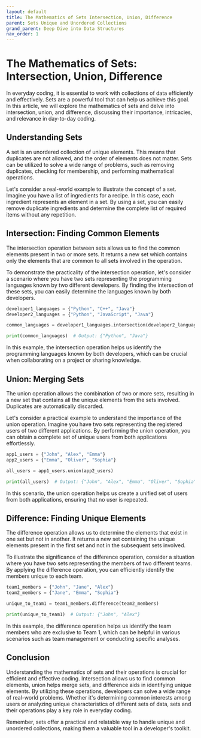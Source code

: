 ```yaml
---
layout: default
title: The Mathematics of Sets Intersection, Union, Difference
parent: Sets Unique and Unordered Collections
grand_parent: Deep Dive into Data Structures
nav_order: 1
---
```

# The Mathematics of Sets: Intersection, Union, Difference

In everyday coding, it is essential to work with collections of data efficiently and effectively. Sets are a powerful tool that can help us achieve this goal. In this article, we will explore the mathematics of sets and delve into intersection, union, and difference, discussing their importance, intricacies, and relevance in day-to-day coding.

## Understanding Sets

A set is an unordered collection of unique elements. This means that duplicates are not allowed, and the order of elements does not matter. Sets can be utilized to solve a wide range of problems, such as removing duplicates, checking for membership, and performing mathematical operations.

Let's consider a real-world example to illustrate the concept of a set. Imagine you have a list of ingredients for a recipe. In this case, each ingredient represents an element in a set. By using a set, you can easily remove duplicate ingredients and determine the complete list of required items without any repetition.

## Intersection: Finding Common Elements

The intersection operation between sets allows us to find the common elements present in two or more sets. It returns a new set which contains only the elements that are common to all sets involved in the operation.

To demonstrate the practicality of the intersection operation, let's consider a scenario where you have two sets representing the programming languages known by two different developers. By finding the intersection of these sets, you can easily determine the languages known by both developers.

```python
developer1_languages = {"Python", "C++", "Java"}
developer2_languages = {"Python", "JavaScript", "Java"}

common_languages = developer1_languages.intersection(developer2_languages)

print(common_languages)  # Output: {"Python", "Java"}
```

In this example, the intersection operation helps us identify the programming languages known by both developers, which can be crucial when collaborating on a project or sharing knowledge.

## Union: Merging Sets

The union operation allows the combination of two or more sets, resulting in a new set that contains all the unique elements from the sets involved. Duplicates are automatically discarded.

Let's consider a practical example to understand the importance of the union operation. Imagine you have two sets representing the registered users of two different applications. By performing the union operation, you can obtain a complete set of unique users from both applications effortlessly.

```python
app1_users = {"John", "Alex", "Emma"}
app2_users = {"Emma", "Oliver", "Sophia"}

all_users = app1_users.union(app2_users)

print(all_users)  # Output: {"John", "Alex", "Emma", "Oliver", "Sophia"}
```

In this scenario, the union operation helps us create a unified set of users from both applications, ensuring that no user is repeated.

## Difference: Finding Unique Elements

The difference operation allows us to determine the elements that exist in one set but not in another. It returns a new set containing the unique elements present in the first set and not in the subsequent sets involved.

To illustrate the significance of the difference operation, consider a situation where you have two sets representing the members of two different teams. By applying the difference operation, you can efficiently identify the members unique to each team.

```python
team1_members = {"John", "Jane", "Alex"}
team2_members = {"Jane", "Emma", "Sophia"}

unique_to_team1 = team1_members.difference(team2_members)

print(unique_to_team1)  # Output: {"John", "Alex"}
```

In this example, the difference operation helps us identify the team members who are exclusive to Team 1, which can be helpful in various scenarios such as team management or conducting specific analyses.

## Conclusion

Understanding the mathematics of sets and their operations is crucial for efficient and effective coding. Intersection allows us to find common elements, union helps merge sets, and difference aids in identifying unique elements. By utilizing these operations, developers can solve a wide range of real-world problems. Whether it's determining common interests among users or analyzing unique characteristics of different sets of data, sets and their operations play a key role in everyday coding.

Remember, sets offer a practical and relatable way to handle unique and unordered collections, making them a valuable tool in a developer's toolkit.